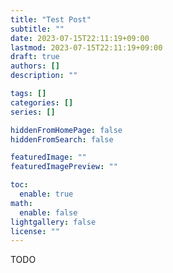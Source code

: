 ```yaml
---
title: "Test Post"
subtitle: ""
date: 2023-07-15T22:11:19+09:00
lastmod: 2023-07-15T22:11:19+09:00
draft: true
authors: []
description: ""

tags: []
categories: []
series: []

hiddenFromHomePage: false
hiddenFromSearch: false

featuredImage: ""
featuredImagePreview: ""

toc:
  enable: true
math:
  enable: false
lightgallery: false
license: ""
---
```


<!--more-->

TODO